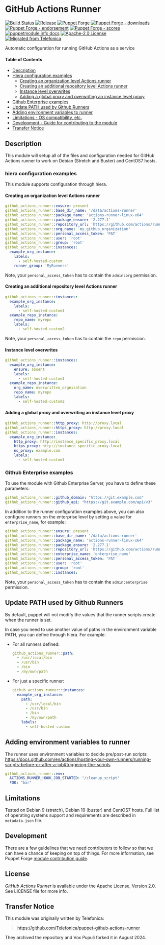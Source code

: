 # GitHub Actions Runner

[![Build Status](https://github.com/voxpupuli/puppet-github_actions_runner/workflows/CI/badge.svg)](https://github.com/voxpupuli/puppet-github_actions_runner/actions?query=workflow%3ACI)
[![Release](https://github.com/voxpupuli/puppet-github_actions_runner/actions/workflows/release.yml/badge.svg)](https://github.com/voxpupuli/puppet-github_actions_runner/actions/workflows/release.yml)
[![Puppet Forge](https://img.shields.io/puppetforge/v/puppet/github_actions_runner.svg)](https://forge.puppetlabs.com/puppet/github_actions_runner)
[![Puppet Forge - downloads](https://img.shields.io/puppetforge/dt/puppet/github_actions_runner.svg)](https://forge.puppetlabs.com/puppet/github_actions_runner)
[![Puppet Forge - endorsement](https://img.shields.io/puppetforge/e/puppet/github_actions_runner.svg)](https://forge.puppetlabs.com/puppet/github_actions_runner)
[![Puppet Forge - scores](https://img.shields.io/puppetforge/f/puppet/github_actions_runner.svg)](https://forge.puppetlabs.com/puppet/github_actions_runner)
[![puppetmodule.info docs](https://www.puppetmodule.info/images/badge.svg)](https://www.puppetmodule.info/m/puppet-github_actions_runner)
[![Apache-2.0 License](https://img.shields.io/github/license/voxpupuli/puppet-github_actions_runner.svg)](LICENSE)
[![Migrated from Telefonica](https://img.shields.io/badge/Migrated%20from-Telefonica-fb7047.svg)](#transfer-notice)

Automatic configuration for running GitHub Actions as a service

#### Table of Contents

* [Description](#description)
* [Hiera configuration examples](#hiera-configuration-examples)
  * [Creating an organization level Actions runner](#creating-an-organization-level-actions-runner)
  * [Creating an additional repository level Actions runner](#creating-an-additional-repository-level-actions-runner)
  * [Instance level overwrites](#instance-level-overwrites)
  * [Adding a global proxy and overwriting an instance level proxy](#adding-a-global-proxy-and-overwriting-an-instance-level-proxy)
* [Github Enterprise examples](#github-enterprise-examples)
* [Update PATH used by Github Runners](#Update-path-used-by-github-runners)
* [Adding environment variables to runner](#adding-environment-variables-to-runner)
* [Limitations - OS compatibility, etc.](#limitations)
* [Development - Guide for contributing to the module](#development)
* [Transfer Notice](#transfer-notice)

## Description

This module will setup all of the files and configuration needed for GitHub Actions runner to work on Debian (Stretch and Buster) and CentOS7 hosts.

### hiera configuration examples

This module supports configuration through hiera.

#### Creating an organization level Actions runner

```yaml
github_actions_runner::ensure: present
github_actions_runner::base_dir_name: '/data/actions-runner'
github_actions_runner::package_name: 'actions-runner-linux-x64'
github_actions_runner::package_ensure: '2.277.1'
github_actions_runner::repository_url: 'https://github.com/actions/runner/releases/download'
github_actions_runner::org_name: 'my_github_organization'
github_actions_runner::personal_access_token: 'PAT'
github_actions_runner::user: 'root'
github_actions_runner::group: 'root'
github_actions_runner::instances:
  example_org_instance:
    labels:
      - self-hosted-custom
    runner_group: 'MyRunners'
```

Note, your `personal_access_token` has to contain the `admin:org` permission.

#### Creating an additional repository level Actions runner
```yaml
github_actions_runner::instances:
  example_org_instance:
    labels:
      - self-hosted-custom1
  example_repo_instance:
    repo_name: myrepo
    labels:
      - self-hosted-custom2
```

Note, your `personal_access_token` has to contain the `repo` permission.

#### Instance level overwrites
```yaml
github_actions_runner::instances:
  example_org_instance:
    ensure: absent
    labels:
      - self-hosted-custom1
  example_repo_instance:
    org_name: overwritten_orgnization
    repo_name: myrepo
    labels:
      - self-hosted-custom2
```

#### Adding a global proxy and overwriting an instance level proxy
```yaml
github_actions_runner::http_proxy: http://proxy.local
github_actions_runner::https_proxy: http://proxy.local
github_actions_runner::instances:
  example_org_instance:
    http_proxy: http://instance_specific_proxy.local
    https_proxy: http://instance_specific_proxy.local
    no_proxy: example.com
    labels:
      - self-hosted-custom1
```

### Github Enterprise examples
To use the module with Github Enterprise Server, you have to define these parameters:
```yaml
github_actions_runner::github_domain: "https://git.example.com"
github_actions_runner::github_api: "https://git.example.com/api/v3"
```

In addition to the runner configuration examples above, you can also configure runners
on the enterprise level by setting a value for `enterprise_name`, for example:
```yaml
github_actions_runner::ensure: present
github_actions_runner::base_dir_name: '/data/actions-runner'
github_actions_runner::package_name: 'actions-runner-linux-x64'
github_actions_runner::package_ensure: '2.277.1'
github_actions_runner::repository_url: 'https://github.com/actions/runner/releases/download'
github_actions_runner::enterprise_name: 'enterprise_name'
github_actions_runner::personal_access_token: 'PAT'
github_actions_runner::user: 'root'
github_actions_runner::group: 'root'
github_actions_runner::instances:
```

Note, your `personal_access_token` has to contain the `admin:enterprise` permission.

## Update PATH used by Github Runners

By default, puppet will not modify the values that the runner scripts create when
the runner is set.

In case you need to use another value of paths in the environment variable PATH,
you can define through hiera. For example:

- For all runners defined:
  ```yaml
  github_actions_runner::path:
    - /usr/local/bin
    - /usr/bin
    - /bin
    - /my/own/path
  ```
- For just a specific runner:
  ```yaml
  github_actions_runner::instances:
    example_org_instance:
      path:
        - /usr/local/bin
        - /usr/bin
        - /bin
        - /my/own/path
      labels:
        - self-hosted-custom
  ```

## Adding environment variables to runner

The runner uses environment variables to decide pre/post-run scripts:
https://docs.github.com/en/actions/hosting-your-own-runners/running-scripts-before-or-after-a-job#triggering-the-scripts

```yaml
github_actions_runner::env:
  ACTIONS_RUNNER_HOOK_JOB_STARTED: "/cleanup_script"
  FOO: "bar"
```


## Limitations

Tested on Debian 9 (stretch), Debian 10 (buster) and CentOS7 hosts.
Full list of operating systems support and requirements are described in `metadata.json` file.

## Development

There are a few guidelines that we need contributors to follow so that we can have a chance of keeping on top of things. For more information, see Puppet Forge [module contribution guide](https://puppet.com/docs/puppet/7.1/modules_publishing.html).

## License

*GitHub Actions Runner* is available under the Apache License, Version 2.0. See LICENSE file
for more info.

## Transfer Notice

This module was originally written by Telefonica:

> https://github.com/Telefonica/puppet-github-actions-runner

They archived the repository and Vox Pupuli forked it in August 2024.
